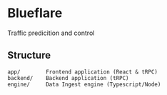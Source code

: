 # Blueflare

Traffic predicition and control

## Structure 
```
app/        Frontend application (React & tRPC)
backend/    Backend application (tRPC)
engine/     Data Ingest engine (Typescript/Node)
```
